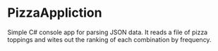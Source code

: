 # PizzaAppliction
Simple C# console app for parsing JSON data. It reads a file of pizza toppings and wites out the ranking of each combination by frequency.

